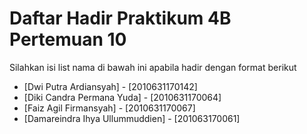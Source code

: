 # Daftar Hadir Praktikum 4B Pertemuan 10
Silahkan isi list nama di bawah ini apabila hadir dengan format berikut

- [Dwi Putra Ardiansyah] - [2010631170142]
- [Diki Candra Permana Yuda] - [2010631170064]
- [Faiz Agil Firmansyah] - [2010631170067]
- [Damareindra Ihya Ullummuddien] - [201063170061]
